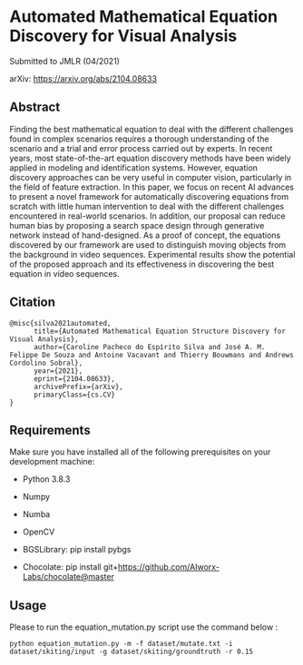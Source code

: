 # Automated Mathematical Equation Discovery for Visual Analysis

Submitted to JMLR (04/2021)

arXiv: https://arxiv.org/abs/2104.08633

## Abstract
Finding the best mathematical equation to deal with the different challenges found in complex scenarios requires a thorough understanding of the scenario and a trial and error process carried out by experts. In recent years, most state-of-the-art equation discovery methods have been widely applied in modeling and identification systems. However, equation discovery approaches can be very useful in computer vision, particularly in the field of feature extraction. In this paper, we focus on recent AI advances to present a novel framework for automatically discovering equations from scratch with little human intervention to deal with the different challenges encountered in real-world scenarios. In addition, our proposal can reduce human bias by proposing a search space design through generative network instead of hand-designed. As a proof of concept, the equations discovered by our framework are used to distinguish moving objects from the background in video sequences. Experimental results show the potential of the proposed approach and its effectiveness in discovering the best equation in video sequences.

## Citation
```
@misc{silva2021automated,
      title={Automated Mathematical Equation Structure Discovery for Visual Analysis}, 
      author={Caroline Pacheco do Espírito Silva and José A. M. Felippe De Souza and Antoine Vacavant and Thierry Bouwmans and Andrews Cordolino Sobral},
      year={2021},
      eprint={2104.08633},
      archivePrefix={arXiv},
      primaryClass={cs.CV}
}
```

## Requirements
Make sure you have installed all of the following prerequisites on your development machine:

* Python 3.8.3

* Numpy

* Numba

* OpenCV

* BGSLibrary: pip install pybgs

* Chocolate: pip install git+https://github.com/AIworx-Labs/chocolate@master

## Usage
 
Please to run the  equation_mutation.py script use the command below :
```
python equation_mutation.py -m -f dataset/mutate.txt -i dataset/skiting/input -g dataset/skiting/groundtruth -r 0.15
```
